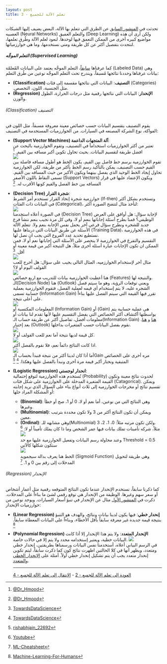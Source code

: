```yaml
---  
layout: post
title: تعلم الآلة للجميع - 3
---  
```


تحدثت في [المنشور السابق](https://alioh.github.io/Machine-Learning-for-Everyone-2/) عن الطرق التي تتعلم بها الآلة، البعض يضيف إليها الشبكات العصبيه (Neural Networks) والتعلم العميق (Deep Learning) ولكن أرى أن هذه مواضيع كبيره أخرى من الممكن التعمق فيها لوحدها. لنعود لعلم الآلة وطُرق تعلمها، لنتحدث بتفصيل أكثر عن كل طريقة ومتى نستخدمها، وما هي خوارزمياتها.


##### التعلم الموجَّه (Supervised Learning)  
كما عرفناها [سابقاً](https://alioh.github.io/Machine-Learning-for-Everyone-2/)، التعلم الموجَّه يعتمد على البيانات المُعلمّة (Labeled Data) وهي بيانات عرفناها وحددنا نتائجها مُسبقاً، ويندرج تحت التعلم الموجَّه نوعين من طُرق التعلم: 
* **(Classification) التصنيف**: البيانات التي نتائجها مقسمة إلى فئات (Categories) .مثل الجنسية، اللون، التخصص.
* **(Regression) الإنحدار**: البيانات التي نتائجها رقمية مثل درجات الحرارة، الطول والوزن. 
  

###### (Classification) التصنيف
يقوم التصنيف بتقسيم البيانات حسب خصائص معينة معروفة مسبقاً، مثل اللون في الفواكة، نوع الشركة المصنعه في السيارات. من الخوارزميات المستخدمة في التصنيف:  
* **(Support Vector Machines) آلة المتجهات الداعمة**:  
  تعتبر من أكثر الخوارزميات استخداماً في التصنيف، وتقوم الخوارزمية بالبحث عن افضل طريقة لتقسيم البيانات. بحيث تحاول تكوين أكبر مسافه بين القيم. [^1]  
  ![](https://alioh.github.io/images/2019-2-11/1.jpg)   
  تقوم الخوارزمية برسم خط فاصل بين القيم، يكون الخط هو أطول مسافه فاصلة بين القيم حسب التصنيف، يمكن بالتأكيد رسم الخط بأكثر من طريقة، لكن الخوارزمية تحاول إيجاد الخط الوحيد الذي يفصل بينهما ويكون الأكبر من حيث المسافه بين القيم.  تسمى النقاط باللون الأصفر (Support Vectors) ويكون الإعتماد عليها في قرار المسافه بين خط الفصل والقيم كونها الأقرب له. [^2] 


* **(Decision Tree) شجرة القرار**:  
  خوارزمية شجرة إتخاذ القرار تستخدم أمر الشرط (If-then) وتستخدم بشكل أكثر في البيانات ذات الفئات (Categorical)، لنأخذ مثال لتتضح الصورة أكثر:  
  ![](https://alioh.github.io/images/2019-2-11/2.png)  
  في الصورة أعلاه استخدمنا (Decision Tree) لإجابة سؤال: هل أوافق على العرض الوظيفي؟ قمنا بطرح أسئلة إجاباتها بنعم أو لا، وفي كل مرة نجيب بنعم ننشأ فرع جديد للشجره ونطرح سؤال فرعي آخر يحمل نفس الإجابة بنعم ولا. تتعلم الآلة الأسئلة عن طريق البيانات التي دربناها عليها (Training Data)، في هذه الخوارزمية نستطيع تحديد عدد الفروع التي يجب ان نصل لها.  
  التقسيم والتفرع في الخوارزمية لا ينحصر على الأسئلة التي إجاباتها نعم أو لا، فمن الممكن ان تكون الإجابات عبارة أسئلة أخرى مثلاً، هل النتيجة أكبر من قيمة معينة أو أقل. [^3]  
   ![](https://alioh.github.io/images/2019-2-11/11.png)  
  مثال آخر لإستخدام الخوارزميه، المثال التالي يجيب على سؤال: هل أخرج للعب القولف اليوم أو لا؟  
  ![](https://alioh.github.io/images/2019-2-11/3.png)  
  هنا أعطيت الخوارزمية بيانات للتدريب مع اربع خصائص (Features) والنتيجة لها.  
  الـ(Decision Node) هنا (Outlook) ويعني توقعات الرؤية، وهو ما سيتم فصل الشجره عليه، لا يتم إستخدام أي قيمه لعملية الفصل، فتقوم الخوارزمية بعملية حسابية تسمى (Information Gain) تقرر فيها القيمة التي سيتم الفصل عليها بناءاً على أعلى نتيجة.  
  ![](https://alioh.github.io/images/2019-2-11/4.png)  
  المعلومات المكتسبة أو (Information Gain) أو (Gain) هي عملية حسابية يتم بواسطتها أكتشاف أكثر الخصائص التي يفضل التقسيم عليها لأنها تقدم لنا بيانات أو معلومات أفضل، تفاصيل أكثر عن طريقة حساب الـ(Information Gain) [هنا](https://www.saedsayad.com/decision_tree.htm) و [هنا](https://medium.com/machine-learning-101/chapter-3-decision-trees-theory-e7398adac567).
  بعد إختيار (Outlook) نقوم بفصل البيانات حسب المتغيرات بداخلها.   
  ![](https://alioh.github.io/images/2019-2-11/5.png)  
  كل قيمة لديها نتيجة أما نعم للعب القولف أو لا.  
  ![](https://alioh.github.io/images/2019-2-11/6.png)  
  اذا كانت النتائج دائماً نعم، فلا نقوم بالفصل أكثر.  
  ![](https://alioh.github.io/images/2019-2-11/7.png)  
  أما أذا كان لدينا أكثر من نتيجة فنبدأ بحساب الـGain مره أخرى على الخصائص المتبقية ونختار أكبر قيمة مرة أخرى ونبدأ بالفصل عليها وهكذا. [^4] [^5]   


* **(Logistic Regression) انحدار لوجستي**:  
  تُستخدم هذه الخوارزمية لتوقع إحتمالية (Probability) لحدوث نتائج معينة وتكون القيمة المتغيرة المدخلة على الخوارزمية على شكل فئات (Catagorical). ويمكن تقسيم نتائج أو مخرجات الخوارزمية إلى ثلاث أنواع بناء على السؤال الذي نريد إجابته أو المشكلة المراد حلها:
    * **(Binomial)**: وهي النتائج التي من نوعين، أما نعم أو لا، 0 أو 1، صح أو خطأ وغيرها.
    * **(Multinomial)**: ويمكن أن تكون النتائج أكثر من 3 ولا تكون محددة بترتيب معين.
    * **(Ordinal)**: وهي مشابهه للـ(Multinomial) ولكن تكون مرتبه مثلاً: 0، 1، 2، 3.  
  مثلاً، شركه تأمينات تملك بيانات فيها عمر الشخص وما ذا كان يملك تأميناً أو لا: [^6]  
  ![](https://alioh.github.io/images/2019-2-11/8.png)  
وعند محاولة رسم البيانات وتفعيل الخوارزمية عليها مع حد Threshold = 0.5 ستكون شكلها كالآتي  
  ![](https://alioh.github.io/images/2019-2-11/9.png)  
الخط هنا يعرف بدالة سيجمويد (Sigmoid Function) وهي طريقة لتحويل المدخلات إلى رقم بين 0 و 1. [^7]  


###### (Regression) الإنحدار  
كما ذكرنا سابقاً، نستخدم الإنحدار عندما تكون النتائج المتوقعه رقمية مثل أعمار أشخاص أو سعر سهم وغيرها. الوظيفة من الإنحدار هي توقع رقمي لشئ ما بناءاً على المدخلات. ذكرت في [المنشور الأول](https://alioh.github.io/Machine-Learning-for-Everyone-1/) مثال عن الإنحدار في تنبؤ أسعار السيارات. ويوجد نوعين من خوارزميات الإنحدار:  
* **(Linear Regression) إنحدار خطي**: فيها يكون لدينا بيانات ونتائج، والهدف هو التنبؤ بنتيجة قيمة جديدة غير معرفة سابقاً بأقل الأخطاء، وبناءاً على البيانات المعطاة سابقاً. [^8]
* **(Polynomial Regression) الإنحدار المتعدد**: ولا يتم هذا الإنحدار إلا أذا كانت البيانات خطية، ويعتبر إستخدامه محدد ولا يتم إلا في حالات خاصة.
![](https://alioh.github.io/images/2019-2-11/10.png)  
في الرسم البياني أعلاه، أستخدمنا نفس البيانات ورسمناها بطريقتين، إنحدار خطي ومتعدد، ويظهر أنها في كلا الحالتين اظهرت نتائج كون كما ذكرت سابقاً، ليتم تكوين إنحدار متعدد يجب أن يتم تشكيل إنحدار خطي أولاً. أمثلة على [الإنحدار الخطي](https://www.geeksforgeeks.org/linear-regression-python-implementation/) و[المتعدد](https://www.geeksforgeeks.org/python-implementation-of-polynomial-regression/).
  
  
  -----
  [العودة إلى تعلم الآلة للجميع - 2](https://alioh.github.io/Machine-Learning-for-Everyone-2/)   -   [الإنتقال إلى تعلم الآلة للجميع - 4](https://alioh.github.io/Machine-Learning-for-Everyone-4/)  
  
  

[^1]: [@Dr_Hmood](https://twitter.com/Dr_Hmood/status/928772600599384064)
[^2]: [@Dr_Hmood](https://twitter.com/Dr_Hmood/status/903048189040877568)
[^3]: [TowardsDataScience](https://towardsdatascience.com/decision-trees-in-machine-learning-641b9c4e8052)
[^4]: [TowardsDataScience](https://towardsdatascience.com/decision-trees-and-random-forests-for-classification-and-regression-pt-1-dbb65a458df)
[^5]: [rishabhjain_22692](https://medium.com/@rishabhjain_22692/decision-trees-it-begins-here-93ff54ef134)
[^6]: [Youtube](https://www.youtube.com/watch?v=zM4VZR0px8E)
[^7]: [ML-Cheatsheet](https://ml-cheatsheet.readthedocs.io/en/latest/logistic_regression.html)
[^8]: [Machine-Learning-For-Humans](https://medium.com/machine-learning-for-humans/supervised-learning-740383a2feab)